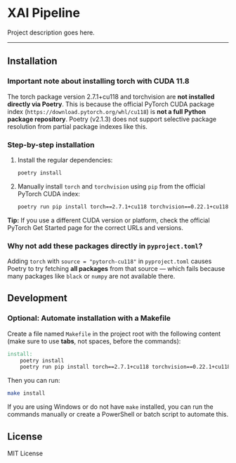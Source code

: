 # XAI Pipeline

Project description goes here.

---

## Installation

### Important note about installing torch with CUDA 11.8

The torch package version 2.7.1+cu118 and torchvision are **not installed directly via Poetry**. This is because the official PyTorch CUDA package index (`https://download.pytorch.org/whl/cu118`) is **not a full Python package repository**. Poetry (v2.1.3) does not support selective package resolution from partial package indexes like this.

### Step-by-step installation

1. Install the regular dependencies:
   ```bash
   poetry install
   ```

2. Manually install `torch` and `torchvision` using `pip` from the official PyTorch CUDA index:
   ```bash
   poetry run pip install torch==2.7.1+cu118 torchvision==0.22.1+cu118 --extra-index-url https://download.pytorch.org/whl/cu118
   ```

**Tip:** If you use a different CUDA version or platform, check the official PyTorch Get Started page for the correct URLs and versions.

### Why not add these packages directly in `pyproject.toml`?

Adding `torch` with `source = "pytorch-cu118"` in `pyproject.toml` causes Poetry to try fetching **all packages** from that source — which fails because many packages like `black` or `numpy` are not available there.

## Development

### Optional: Automate installation with a Makefile

Create a file named `Makefile` in the project root with the following content (make sure to use **tabs**, not spaces, before the commands):

```makefile
install:
	poetry install
	poetry run pip install torch==2.7.1+cu118 torchvision==0.22.1+cu118 --extra-index-url https://download.pytorch.org/whl/cu118
```

Then you can run:
```bash
make install
```

If you are using Windows or do not have `make` installed, you can run the commands manually or create a PowerShell or batch script to automate this.

## License

MIT License